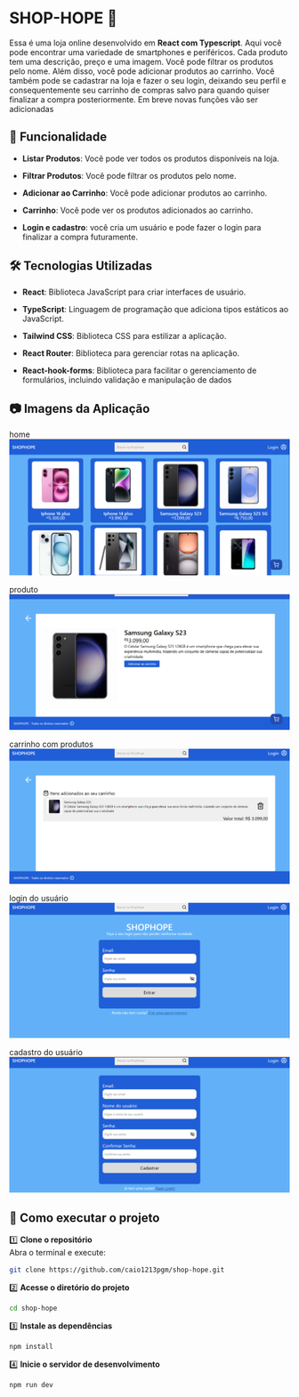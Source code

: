 # SHOP-HOPE 🛒

Essa é uma loja online desenvolvido em **React com Typescript**. Aqui você pode encontrar uma variedade de smartphones e periféricos. Cada produto tem uma descrição, preço e uma imagem. Você pode filtrar os produtos pelo nome. Além disso, você pode adicionar produtos ao carrinho. Você também pode se cadastrar na loja e fazer o seu login, deixando seu perfil e consequentemente seu carrinho de compras salvo para quando quiser finalizar a compra posteriormente. Em breve novas funções vão ser adicionadas

## 📌 Funcionalidade
- **Listar Produtos**: Você pode ver todos os produtos disponíveis na loja.

- **Filtrar Produtos**: Você pode filtrar os produtos pelo nome.

- **Adicionar ao Carrinho**: Você pode adicionar produtos ao carrinho.

- **Carrinho**: Você pode ver os produtos adicionados ao carrinho.

- **Login e cadastro**: você cria um usuário e pode fazer o login para finalizar a compra futuramente.



## 🛠️ Tecnologias Utilizadas

- **React**: Biblioteca JavaScript para criar interfaces de usuário.

- **TypeScript**: Linguagem de programação que adiciona tipos estáticos ao JavaScript.

- **Tailwind CSS**: Biblioteca CSS para estilizar a aplicação.

- **React Router**: Biblioteca para gerenciar rotas na aplicação.

- **React-hook-forms**: Biblioteca para facilitar o gerenciamento de formulários, incluindo validação e manipulação de dados

## 📷 Imagens da Aplicação

home
![imagem da home da página](src/assets/imageGit/home.png)

produto
![imagem de um dos produtos](src/assets/imageGit/product.png)


carrinho com produtos
![imagem do carrinho com produtos](src/assets/imageGit/cart.png)

login do usuário
![imagem da tela de login](src/assets/imageGit/login.png)

cadastro do usuário
![imagem da tela de cadastro](src/assets/imageGit/register.png)

## 🚀 Como executar o projeto

1️⃣ **Clone o repositório**  
Abra o terminal e execute:
```sh
git clone https://github.com/caio1213pgm/shop-hope.git
```

2️⃣ **Acesse o diretório do projeto**
````sh
cd shop-hope
````

3️⃣ **Instale as dependências**
````sh
npm install
````

4️⃣ **Inicie o servidor de desenvolvimento**
````sh
npm run dev
````